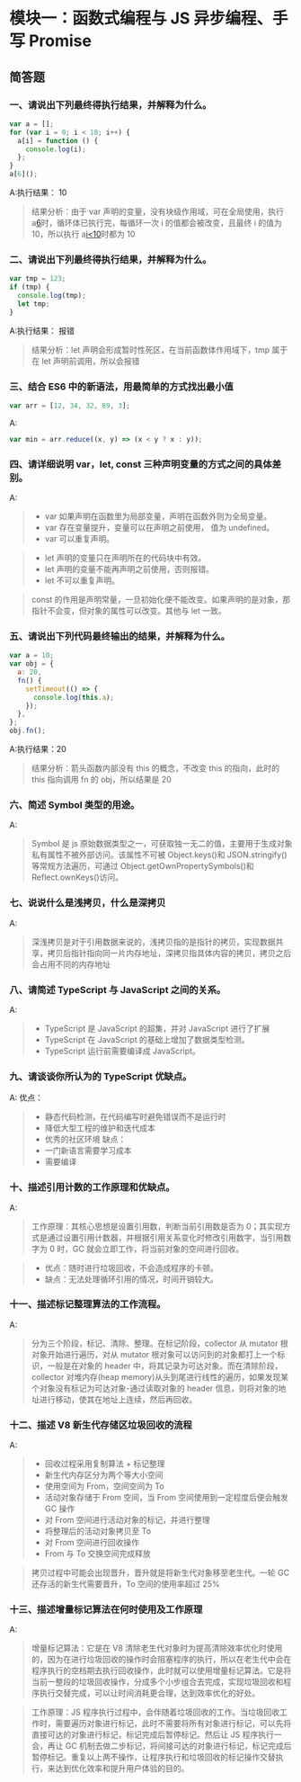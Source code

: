 # 模块一：函数式编程与 JS 异步编程、手写 Promise

## 简答题

### 一、请说出下列最终得执行结果，并解释为什么。

```javascript
var a = [];
for (var i = 0; i < 10; i++) {
  a[i] = function () {
    console.log(i);
  };
}
a[6]();
```

A:执行结果： 10

> 结果分析：由于 var 声明的变量，没有块级作用域，可在全局使用，执行 a[6]()时，循环体已执行完，每循环一次 i 的值都会被改变，且最终 i 的值为 10，所以执行 a[i<10]()时都为 10

### 二、请说出下列最终得执行结果，并解释为什么。

```javascript
var tmp = 123;
if (tmp) {
  console.log(tmp);
  let tmp;
}
```

A:执行结果： 报错

> 结果分析：let 声明会形成暂时性死区，在当前函数体作用域下，tmp 属于在 let 声明前调用，所以会报错

### 三、结合 ES6 中的新语法，用最简单的方式找出最小值

```javascript
var arr = [12, 34, 32, 89, 3];
```

A:

```javascript
var min = arr.reduce((x, y) => (x < y ? x : y));
```

### 四、请详细说明 var，let, const 三种声明变量的方式之间的具体差别。

A:

> - var 如果声明在函数里为局部变量，声明在函数外则为全局变量。
> - var 存在变量提升，变量可以在声明之前使用， 值为 undefined。
> - var 可以重复声明。

> - let 声明的变量只在声明所在的代码块中有效。
> - let 声明的变量不能再声明之前使用，否则报错。
> - let 不可以重复声明。

> const 的作用是声明常量，一旦初始化便不能改变。如果声明的是对象，那指针不会变，但对象的属性可以改变。其他与 let 一致。

### 五、请说出下列代码最终输出的结果，并解释为什么。

```js
var a = 10;
var obj = {
  a: 20,
  fn() {
    setTimeout(() => {
      console.log(this.a);
    });
  },
};
obj.fn();
```

A:执行结果：20

> 结果分析：箭头函数内部没有 this 的概念，不改变 this 的指向，此时的 this 指向调用 fn 的 obj，所以结果是 20

### 六、简述 Symbol 类型的用途。

A:

> Symbol 是 js 原始数据类型之一，可获取独一无二的值，主要用于生成对象私有属性不被外部访问。该属性不可被 Object.keys()和 JSON.stringify()等常规方法遍历，可通过 Object.getOwnPropertySymbols()和 Reflect.ownKeys()访问。

### 七、说说什么是浅拷贝，什么是深拷贝

A:

> 深浅拷贝是对于引用数据来说的，浅拷贝指的是指针的拷贝，实现数据共享，拷贝后指针指向同一片内存地址，深拷贝指具体内容的拷贝，拷贝之后会占用不同的内存地址

### 八、请简述 TypeScript 与 JavaScript 之间的关系。

A:

> - TypeScript 是 JavaScript 的超集，并对 JavaScript 进行了扩展
> - TypeScript 在 JavaScript 的基础上增加了数据类型检测。
> - TypeScript 运行前需要编译成 JavaScript。

### 九、请谈谈你所认为的 TypeScript 优缺点。

A:
优点：

> - 静态代码检测，在代码编写时避免错误而不是运行时
> - 降低大型工程的维护和迭代成本
> - 优秀的社区环境
>   缺点：
> - 一门新语言需要学习成本
> - 需要编译

### 十、描述引用计数的工作原理和优缺点。

A:

> 工作原理：其核心思想是设置引用数，判断当前引用数是否为 0；其实现方式是通过设置引用计数器，并根据引用关系变化时修改引用数字，当引用数字为 0 时，GC 就会立即工作，将当前对象的空间进行回收。

> - 优点：随时进行垃圾回收，不会造成程序的卡顿。
> - 缺点：无法处理循环引用的情况，时间开销较大。

### 十一、描述标记整理算法的工作流程。

A:

> 分为三个阶段，标记、清除、整理。在标记阶段，collector 从 mutator 根对象开始进行遍历，对从 mutator 根对象可以访问到的对象都打上一个标识，一般是在对象的 header 中，将其记录为可达对象。而在清除阶段，collector 对堆内存(heap memory)从头到尾进行线性的遍历，如果发现某个对象没有标记为可达对象-通过读取对象的 header 信息，则将对象的地址进行移动，使其在地址上连续，然后再回收。

### 十二、描述 V8 新生代存储区垃圾回收的流程

A:

> - 回收过程采用复制算法 + 标记整理
> - 新生代内存区分为两个等大小空间
> - 使用空间为 From，空间空间为 To
> - 活动对象存储于 From 空间，当 From 空间使用到一定程度后便会触发 GC 操作
> - 对 From 空间进行活动对象的标记，并进行整理
> - 将整理后的活动对象拷贝至 To
> - 对 From 空间进行回收操作
> - From 与 To 交换空间完成释放

> 拷贝过程中可能会出现晋升，晋升就是将新生代对象移至老生代。一轮 GC 还存活的新生代需要晋升，To 空间的使用率超过 25%

### 十三、描述增量标记算法在何时使用及工作原理

A:

> 增量标记算法：它是在 V8 清除老生代对象时为提高清除效率优化时使用的，因为在进行垃圾回收的操作时会阻塞程序的执行，所以在老生代中会在程序执行的空档期去执行回收操作，此时就可以使用增量标记算法。它是将当前一整段的垃圾回收操作，分成多个小步组合去完成，实现垃圾回收和程序执行交替完成，可以让时间消耗更合理，达到效率优化的好处。

> 工作原理：JS 程序执行过程中，会伴随着垃圾回收的工作。当垃圾回收工作时，需要遍历对象进行标记，此时不需要将所有对象进行标记，可以先将直接可达的对象进行标记，标记完成后暂停标记。然后让 JS 程序执行一会，再让 GC 机制去做二步标记，将间接可达的对象进行标记，标记完成后暂停标记。重复以上两不操作，让程序执行和垃圾回收的标记操作交替执行，来达到优化效率和提升用户体验的目的。
